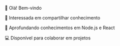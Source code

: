 
 👋 Olá! Bem-vindo

👀 Interessada em compartilhar conhecimento

🌱 Aprofundando conhecimentos em Node.js e React

💻 Disponível para colaborar em projetos



